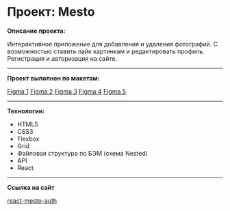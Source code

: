 # Проект: Mesto

**Описание проекта:**

Интерактивное приложение для добавления и удаления фотографий.
С возможностью ставить лайк картинкам и редактировать профиль.
Регистрация и авторизация на сайте.

---

**Проект выполнен по макетам:**

[Figma 1](https://www.figma.com/file/2cn9N9jSkmxD84oJik7xL7/JavaScript.-Sprint-4?node-id=0%3A1)
[Figma 2](https://www.figma.com/file/bjyvbKKJN2naO0ucURl2Z0/JavaScript.-Sprint-5?node-id=0%3A1&t=zK39tytTjutw7m8S-0)
[Figma 3](https://www.figma.com/file/kRVLKwYG3d1HGLvh7JFWRT/JavaScript.-Sprint-6?node-id=0%3A1&t=LV3Yr9gGHR3UPsWL-0)
[Figma 4](https://www.figma.com/file/PSdQFRHoxXJFs2FH8IXViF/JavaScript.-Sprint-9?node-id=0-1&t=K4ml0DnK8ekVjEs6-0)
[Figma 5](https://www.figma.com/file/5H3gsn5lIGPwzBPby9jAOo/JavaScript.-Sprint-12?type=design&node-id=0-1&t=EXWL3Ux5aMWiMXX5-0)

---

**Технологии:**

- HTML5
- CSS3
- Flexbox
- Grid
- Файловая структура по БЭМ (схема Nested)
- API
- React

---

**Ссылка на сайт**

[react-mesto-auth](https://github.com/ivan-niceman/react-mesto-auth)
